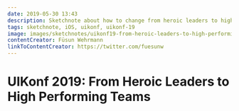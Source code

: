 ```yaml
---
date: 2019-05-30 13:43
description: Sketchnote about how to change from heroic leaders to high performing teams from UIKonf 2019
tags: sketchnote, iOS, uikonf, uikonf-19
image: images/sketchnotes/uikonf19-from-heroic-leaders-to-high-performing-teams-small.jpg
contentCreator: Füsun Wehrmann
linkToContentCreator: https://twitter.com/fuesunw
---
```


# UIKonf 2019: From Heroic Leaders to High Performing Teams
